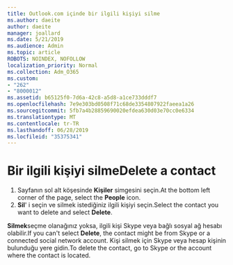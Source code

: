 ```yaml
---
title: Outlook.com içinde bir ilgili kişiyi silme
ms.author: daeite
author: daeite
manager: joallard
ms.date: 5/21/2019
ms.audience: Admin
ms.topic: article
ROBOTS: NOINDEX, NOFOLLOW
localization_priority: Normal
ms.collection: Adm_O365
ms.custom:
- "262"
- "8000012"
ms.assetid: b65125f0-7d6a-42c8-a5d8-a1ce733dddf7
ms.openlocfilehash: 7e9e303bd0508f71c68de3354807922faeea1a26
ms.sourcegitcommit: 5fb7a4b28859690020efdea630d03e70cc0e6334
ms.translationtype: MT
ms.contentlocale: tr-TR
ms.lasthandoff: 06/28/2019
ms.locfileid: "35375341"
---
```

# <a name="delete-a-contact"></a><span data-ttu-id="6e7c4-102">Bir ilgili kişiyi silme</span><span class="sxs-lookup"><span data-stu-id="6e7c4-102">Delete a contact</span></span>

1. <span data-ttu-id="6e7c4-103">Sayfanın sol alt köşesinde **Kişiler** simgesini seçin.</span><span class="sxs-lookup"><span data-stu-id="6e7c4-103">At the bottom left corner of the page, select the **People** icon.</span></span>
2. <span data-ttu-id="6e7c4-104">**Sil**' i seçin ve silmek istediğiniz ilgili kişiyi seçin.</span><span class="sxs-lookup"><span data-stu-id="6e7c4-104">Select the contact you want to delete and select **Delete**.</span></span>

<span data-ttu-id="6e7c4-105">**Silmek**seçme olanağınız yoksa, ilgili kişi Skype veya bağlı sosyal ağ hesabı olabilir.</span><span class="sxs-lookup"><span data-stu-id="6e7c4-105">If you can't select **Delete**, the contact might be from Skype or a connected social network account.</span></span> <span data-ttu-id="6e7c4-106">Kişi silmek için Skype veya hesap kişinin bulunduğu yere gidin.</span><span class="sxs-lookup"><span data-stu-id="6e7c4-106">To delete the contact, go to Skype or the account where the contact is located.</span></span>
